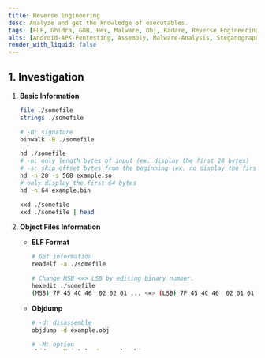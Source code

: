 ```yaml
---
title: Reverse Engineering
desc: Analyze and get the knowledge of executables.
tags: [ELF, Ghidra, GDB, Hex, Malware, Obj, Radare, Reverse Engineering]
alts: [Android-APK-Pentesting, Assembly, Malware-Analysis, Steganography]
render_with_liquid: false
---
```


## 1. Investigation

1. **Basic Information**

    ```sh
    file ./somefile
    strings ./somefile

    # -B: signature
    binwalk -B ./somefile

    hd ./somefile
    # -n: only length bytes of input (ex. display the first 28 bytes)
    # -s: skip offset bytes from the beginning (ex. no display the first 568 bytes)
    hd -n 28 -s 568 example.so
    # only display the first 64 bytes
    hd -n 64 example.bin

    xxd ./somefile
    xxd ./somefile | head
    ```

2. **Object Files Information**

    - **ELF Format**

        ```sh
        # Get information
        readelf -a ./somefile

        # Change MSB <=> LSB by editing binary number.
        hexedit ./somefile
        (MSB) 7F 45 4C 46  02 02 01 ... <=> (LSB) 7F 45 4C 46  02 01 01 ...
        ```

    - **Objdump**

        ```sh
        # -d: disassemble
        objdump -d example.obj

        # -M: option
        objdump -M intel -d example.obj
        ```

3. **OLE Files**

    **OLE** is a mechanism that allows users to create and edit documents containing items or "objects" created by multiple applications.  

    1. **Dump the Information of the OLE Files**

        - **Use Oledump**

            ```sh
            oledump.py example.doc
        
            # -s: stream number to analyze
            # -d: dump
            oledump.py -s 8 -d example.doc
            oledump.py -s 9 -d example.doc
            ```

            Then decrypt the output using online tools like CyberChef.

        - **Use Olevba**

            Download the **[Oletools](https://github.com/decalage2/oletools){:target="_blank"}**.

            ```sh
            olevba example.docm
            ```

            Copy the above Visual Basic code.  
            And access to **[OneCompiler](https://onecompiler.com/){:target="_blank"}**.  
            Select the programming language "Visual Basic".  
            Paste the copied code to the editor.  
            Click Run.

<br />

## 2. Analysis

1. **Softwares**

    - **[REMnux](https://remnux.org/){:target="_blank"}**

        A Linux toolkit for reverse-engineering and analyzing malicious software.

    - **Ghidra**

        Open the Ghidra GUI.

        ```sh
        ghidra
        ```

2. **Programs**

    - **[GDB](https://www.sourceware.org/gdb/){:target="_blank"}**

        GDB is a GNU debugger.  
        It's recommended to setup **[GEF](https://github.com/hugsy/gef)** for enhanced features before using it.

        1. **Change Permission of File**

            First off, change permission of the target file to be executable.

            ```sh
            chmod 700 example.obj
            ```

        2. **Start GDB Debugger**

            ```sh
            gdb
            ```

        3. **Analysis in Debugger**

            ```sh
            # Find the protections
            checksec

            # Create pattern
            # e.g. 50 bytes
            pattern create 50

            # Examine memory
            x/xg $rsp
            # e.g. output -> 0x7fffffffdf48:	0x6161616161616166

            # Search a sequenct of unique substrings of length N
            pattern search 0x6161616161616166
            # or
            pattern offset 0x6161616161616166

            # Set breakpoint at specific point
            break main

            # Start debugged program
            run
            # Buffer overflow
            run <<< `python3 -c 'print("A"*32+"B"*8+"C"*8)'`
            (python3 -c 'print("A"*32+"BBBBBBBB"+"\x86\x06\x40\x00\x00\x00\x00\x00")'; cat) | ./Dear

            # List of integer registers and their contents
            info registers
            ```

        4. **Quit Debugger**

            ```sh
            quit
            ```

3. **Use Radare2**

    [Radare2](https://github.com/radareorg/radare2) is a reverse engineering framework and command-line toolset.

    ```sh
    # Start
    r2 ./somefile
    r2 -d ./somefile

    >aaa
    >pdf @main

    # List of functions
    > afl
    > afl | grep main

    # Print disassembly function
    > pdf
    > pdf @main

    # Add breakpoints
    > db 0x55ae... (hex address of the instruction)
    # Remove breakpoints
    > db -0x55ae...

    # Execute the program and stop at the breakpoints
    > dc
    # Seek/move onto the next instruction
    > ds

    # Print the value of memory in hex
    > px @rbp-0xc
    > px @rbp-0x8

    # See the value of registers
    > dr

    # Reload the program
    > ood

    # Help
    > ?
    ```
